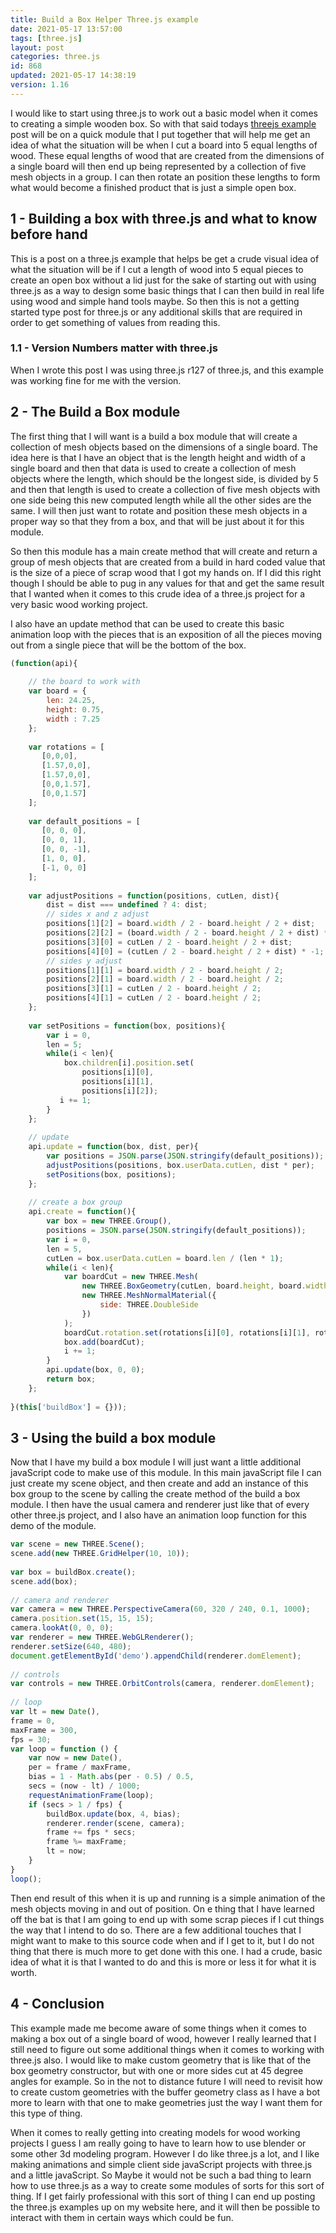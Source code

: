 ```yaml
---
title: Build a Box Helper Three.js example
date: 2021-05-17 13:57:00
tags: [three.js]
layout: post
categories: three.js
id: 868
updated: 2021-05-17 14:38:19
version: 1.16
---
```


I would like to start using three.js to work out a basic model when it comes to creating a simple wooden box. So with that said todays [threejs example](/2021/02/19/threejs-examples/) post will be on a quick module that I put together that will help me get an idea of what the situation will be when I cut a board into 5 equal lengths of wood. These equal lengths of wood that are created from the dimensions of a single board will then end up being represented by a collection of five mesh objects in a group. I can then rotate an position these lengths to form what would become a finished product that is just a simple open box.

<!-- more -->

## 1 - Building a box with three.js and what to know before hand

This is a post on a three.js example that helps be get a crude visual idea of what the situation will be if I cut a length of wood into 5 equal pieces to create an open box without a lid just for the sake of starting out with using three.js as a way to design some basic things that I can then build in real life using wood and simple hand tools maybe. So then this is not a getting started type post for three.js or any additional skills that are required in order to get something of values from reading this.

### 1.1 - Version Numbers matter with three.js

When I wrote this post I was using three.js r127 of three.js, and this example was working fine for me with the version.

## 2 - The Build a Box module

The first thing that I will want is a build a box module that will create a collection of mesh objects based on the dimensions of a single board. The idea here is that I have an object that is the length height and width of a single board and then that data is used to create a collection of mesh objects where the length, which should be the longest side, is divided by 5 and then that length is used to create a collection of five mesh objects with one side being this new computed length while all the other sides are the same. I will then just want to rotate and position these mesh objects in a proper way so that they from a box, and that will be just about it for this module.

So then this module has a main create method that will create and return a group of mesh objects that are created from a build in hard coded value that is the size of a piece of scrap wood that I got my hands on. If I did this right though I should be able to pug in any values for that and get the same result that I wanted when it comes to this crude idea of a three.js project for a very basic wood working project.

I also have an update method that can be used to create this basic animation loop with the pieces that is an exposition of all the pieces moving out from a single piece that will be the bottom of the box.

```js
(function(api){
 
    // the board to work with
    var board = {
        len: 24.25,
        height: 0.75,
        width : 7.25
    };
 
    var rotations = [
       [0,0,0],
       [1.57,0,0],
       [1.57,0,0],
       [0,0,1.57],
       [0,0,1.57]
    ];
 
    var default_positions = [
       [0, 0, 0],
       [0, 0, 1],
       [0, 0, -1],
       [1, 0, 0],
       [-1, 0, 0]
    ];
 
    var adjustPositions = function(positions, cutLen, dist){
        dist = dist === undefined ? 4: dist;
        // sides x and z adjust
        positions[1][2] = board.width / 2 - board.height / 2 + dist;
        positions[2][2] = (board.width / 2 - board.height / 2 + dist) * -1;
        positions[3][0] = cutLen / 2 - board.height / 2 + dist;
        positions[4][0] = (cutLen / 2 - board.height / 2 + dist) * -1;
        // sides y adjust
        positions[1][1] = board.width / 2 - board.height / 2;
        positions[2][1] = board.width / 2 - board.height / 2;
        positions[3][1] = cutLen / 2 - board.height / 2;
        positions[4][1] = cutLen / 2 - board.height / 2;
    };
 
    var setPositions = function(box, positions){
        var i = 0,
        len = 5;
        while(i < len){
            box.children[i].position.set(
                positions[i][0], 
                positions[i][1], 
                positions[i][2]);
           i += 1; 
        }
    };
 
    // update
    api.update = function(box, dist, per){
        var positions = JSON.parse(JSON.stringify(default_positions));
        adjustPositions(positions, box.userData.cutLen, dist * per);
        setPositions(box, positions);
    };
 
    // create a box group
    api.create = function(){
        var box = new THREE.Group(),
        positions = JSON.parse(JSON.stringify(default_positions));
        var i = 0,
        len = 5,
        cutLen = box.userData.cutLen = board.len / (len * 1);
        while(i < len){       
            var boardCut = new THREE.Mesh(
                new THREE.BoxGeometry(cutLen, board.height, board.width),
                new THREE.MeshNormalMaterial({
                    side: THREE.DoubleSide
                })
            );
            boardCut.rotation.set(rotations[i][0], rotations[i][1], rotations[i][2]);
            box.add(boardCut);
            i += 1;
        }
        api.update(box, 0, 0);
        return box;
    };
 
}(this['buildBox'] = {}));
```

## 3 - Using the build a box module

Now that I have my build a box module I will just want a little additional javaScript code to make use of this module. In this main javaScript file I can just create my scene object, and then create and add an instance of this box group to the scene by calling the create method of the build a box module. I then have the usual camera and renderer just like that of every other three.js project, and I also have an animation loop function for this demo of the module.

```js
var scene = new THREE.Scene();
scene.add(new THREE.GridHelper(10, 10));
 
var box = buildBox.create();
scene.add(box);
 
// camera and renderer
var camera = new THREE.PerspectiveCamera(60, 320 / 240, 0.1, 1000);
camera.position.set(15, 15, 15);
camera.lookAt(0, 0, 0);
var renderer = new THREE.WebGLRenderer();
renderer.setSize(640, 480);
document.getElementById('demo').appendChild(renderer.domElement);
 
// controls
var controls = new THREE.OrbitControls(camera, renderer.domElement);
 
// loop
var lt = new Date(),
frame = 0,
maxFrame = 300,
fps = 30;
var loop = function () {
    var now = new Date(),
    per = frame / maxFrame,
    bias = 1 - Math.abs(per - 0.5) / 0.5,
    secs = (now - lt) / 1000;
    requestAnimationFrame(loop);
    if (secs > 1 / fps) {
        buildBox.update(box, 4, bias);
        renderer.render(scene, camera);
        frame += fps * secs;
        frame %= maxFrame;
        lt = now;
    }
}
loop();
```

Then end result of this when it is up and running is a simple animation of the mesh objects moving in and out of position. On e thing that I have learned off the bat is that I am going to end up with some scrap pieces if I cut things the way that I intend to do so. There are a few additional touches that I might want to make to this source code when and if I get to it, but I do not thing that there is much more to get done with this one. I had a crude, basic idea of what it is that I wanted to do and this is more or less it for what it is worth.

## 4 - Conclusion

This example made me become aware of some things when it comes to making a box out of a single board of wood, however I really learned that I still need to figure out some additional things when it comes to working with three.js also. I would like to make custom geometry that is like that of the box geometry constructor, but with one or more sides cut at 45 degree angles for example. So in the not to distance future I will need to revisit how to create custom geometries with the buffer geometry class as I have a bot more to learn with that one to make geometries just the way I want them for this type of thing.

When it comes to really getting into creating models for wood working projects I guess I am really going to have to learn how to use blender or some other 3d modeling program. However I do like three.js a lot, and I like making animations and simple client side javaScript projects with three.js and a little javaScript. So Maybe it would not be such a bad thing to learn how to use three.js as a way to create some modules of sorts for this sort of thing. If I get fairly professional with this sort of thing I can end up posting the three.js examples up on my website here, and it will then be possible to interact with them in certain ways which could be fun.

